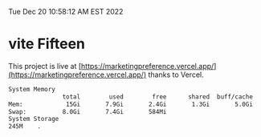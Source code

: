 Tue Dec 20 10:58:12 AM EST 2022

# vite Fifteen


This project is live at [https://marketingpreference.vercel.app/](https://marketingpreference.vercel.app/) thanks to Vercel.

```bash
System Memory
               total        used        free      shared  buff/cache   available
Mem:            15Gi       7.9Gi       2.4Gi       1.3Gi       5.0Gi       5.7Gi
Swap:          8.0Gi       7.4Gi       584Mi
System Storage
245M	.

